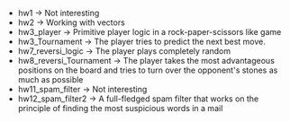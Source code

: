 - hw1 -> Not interesting
- hw2 -> Working with vectors
- hw3_player -> Primitive player logic in a rock-paper-scissors like game
- hw3_Tournament -> The player tries to predict the next best move.
- hw7_reversi_logic -> The player plays completely random   
- hw8_reversi_Tournament -> The player takes the most advantageous positions on the board and tries to turn over the opponent's stones as much as possible
- hw11_spam_filter -> Not interesting 
- hw12_spam_filter2 -> A full-fledged spam filter that works on the principle of finding the most suspicious words in a mail
